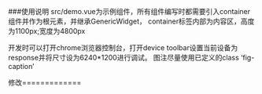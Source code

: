 ###使用说明
src/demo.vue为示例组件，所有组件编写时都需要引入container组件并作为根元素，并继承GenericWidget，
container标签内部为内容区，高度为1100px;宽度为4800px

开发时可以打开chrome浏览器控制台，打开device toolbar设置当前设备为response并将尺寸设为6240*1200进行调试。
图注尽量使用已定义的class ‘fig-caption’




修改=============